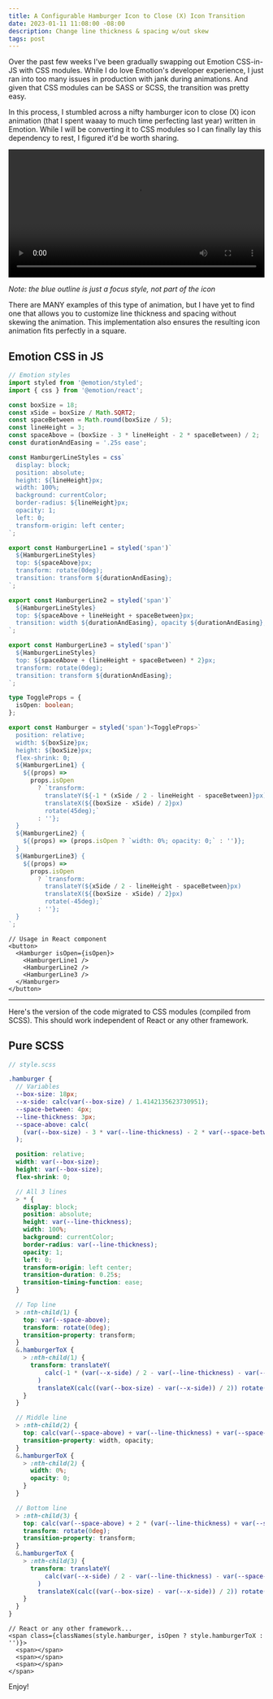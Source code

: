 ```yaml
---
title: A Configurable Hamburger Icon to Close (X) Icon Transition
date: 2023-01-11 11:08:00 -08:00
description: Change line thickness & spacing w/out skew
tags: post
---
```


Over the past few weeks I've been gradually swapping out Emotion CSS-in-JS with CSS modules. While I do love Emotion's developer experience, I just ran into too many issues in production with jank during animations. And given that CSS modules can be SASS or SCSS, the transition was pretty easy. 

In this process, I stumbled across a nifty hamburger icon to close (X) icon animation (that I spent waaay to much time perfecting last year) written in Emotion. While I will be converting it to CSS modules so I can finally lay this dependency to rest, I figured it'd be worth sharing.

<video src="/assets/videos/hamburger-animation.mp4" controls autoplay mute style="width: 100%; heigth: auto" ></video>

_Note: the blue outline is just a focus style, not part of the icon_

There are MANY examples of this type of animation, but I have yet to find one that allows you to customize line thickness and spacing without skewing the animation. This implementation also ensures the resulting icon animation fits perfectly in a square.

## Emotion CSS in JS

```ts
// Emotion styles
import styled from '@emotion/styled';
import { css } from '@emotion/react';

const boxSize = 18;
const xSide = boxSize / Math.SQRT2;
const spaceBetween = Math.round(boxSize / 5);
const lineHeight = 3;
const spaceAbove = (boxSize - 3 * lineHeight - 2 * spaceBetween) / 2;
const durationAndEasing = '.25s ease';

const HamburgerLineStyles = css`
  display: block;
  position: absolute;
  height: ${lineHeight}px;
  width: 100%;
  background: currentColor;
  border-radius: ${lineHeight}px;
  opacity: 1;
  left: 0;
  transform-origin: left center;
`;

export const HamburgerLine1 = styled('span')`
  ${HamburgerLineStyles}
  top: ${spaceAbove}px;
  transform: rotate(0deg);
  transition: transform ${durationAndEasing};
`;

export const HamburgerLine2 = styled('span')`
  ${HamburgerLineStyles}
  top: ${spaceAbove + lineHeight + spaceBetween}px;
  transition: width ${durationAndEasing}, opacity ${durationAndEasing};
`;

export const HamburgerLine3 = styled('span')`
  ${HamburgerLineStyles}
  top: ${spaceAbove + (lineHeight + spaceBetween) * 2}px;
  transform: rotate(0deg);
  transition: transform ${durationAndEasing};
`;

type ToggleProps = {
  isOpen: boolean;
};

export const Hamburger = styled('span')<ToggleProps>`
  position: relative;
  width: ${boxSize}px;
  height: ${boxSize}px;
  flex-shrink: 0;
  ${HamburgerLine1} {
    ${(props) =>
      props.isOpen
        ? `transform: 
          translateY(${-1 * (xSide / 2 - lineHeight - spaceBetween)}px) 
          translateX(${(boxSize - xSide) / 2}px) 
          rotate(45deg);`
        : ''};
  }
  ${HamburgerLine2} {
    ${(props) => (props.isOpen ? `width: 0%; opacity: 0;` : '')};
  }
  ${HamburgerLine3} {
    ${(props) =>
      props.isOpen
        ? `transform: 
          translateY(${xSide / 2 - lineHeight - spaceBetween}px) 
          translateX(${(boxSize - xSide) / 2}px) 
          rotate(-45deg);`
        : ''};
  }
`;
```

```tsx
// Usage in React component
<button>
  <Hamburger isOpen={isOpen}>
    <HamburgerLine1 />
    <HamburgerLine2 />
    <HamburgerLine3 />
  </Hamburger>
</button>
```

---

Here's the version of the code migrated to CSS modules (compiled from SCSS). This should work independent of React or any other framework.

## Pure SCSS

```scss
// style.scss

.hamburger {
  // Variables
  --box-size: 18px;
  --x-side: calc(var(--box-size) / 1.4142135623730951);
  --space-between: 4px;
  --line-thickness: 3px;
  --space-above: calc(
    (var(--box-size) - 3 * var(--line-thickness) - 2 * var(--space-between)) / 2
  );

  position: relative;
  width: var(--box-size);
  height: var(--box-size);
  flex-shrink: 0;

  // All 3 lines
  > * {
    display: block;
    position: absolute;
    height: var(--line-thickness);
    width: 100%;
    background: currentColor;
    border-radius: var(--line-thickness);
    opacity: 1;
    left: 0;
    transform-origin: left center;
    transition-duration: 0.25s;
    transition-timing-function: ease;
  }

  // Top line
  > :nth-child(1) {
    top: var(--space-above);
    transform: rotate(0deg);
    transition-property: transform;
  }
  &.hamburgerToX {
    > :nth-child(1) {
      transform: translateY(
          calc(-1 * (var(--x-side) / 2 - var(--line-thickness) - var(--space-between)))
        )
        translateX(calc((var(--box-size) - var(--x-side)) / 2)) rotate(45deg);
    }
  }

  // Middle line
  > :nth-child(2) {
    top: calc(var(--space-above) + var(--line-thickness) + var(--space-between));
    transition-property: width, opacity;
  }
  &.hamburgerToX {
    > :nth-child(2) {
      width: 0%;
      opacity: 0;
    }
  }

  // Bottom line
  > :nth-child(3) {
    top: calc(var(--space-above) + 2 * (var(--line-thickness) + var(--space-between)));
    transform: rotate(0deg);
    transition-property: transform;
  }
  &.hamburgerToX {
    > :nth-child(3) {
      transform: translateY(
          calc(var(--x-side) / 2 - var(--line-thickness) - var(--space-between))
        )
        translateX(calc((var(--box-size) - var(--x-side)) / 2)) rotate(-45deg);
    }
  }
}
```

```tsx
// React or any other framework...
<span class={classNames(style.hamburger, isOpen ? style.hamburgerToX : '')}>
  <span></span>
  <span></span>
  <span></span>
</span>
```

Enjoy!